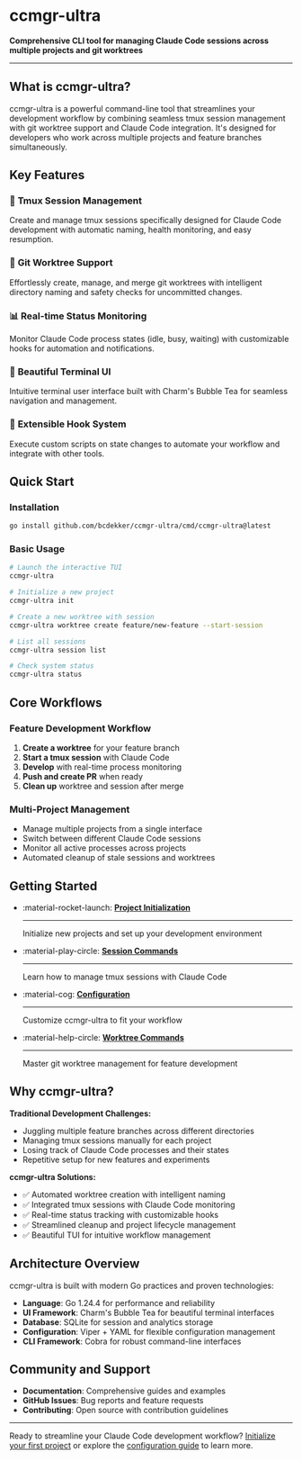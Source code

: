 # ccmgr-ultra

**Comprehensive CLI tool for managing Claude Code sessions across multiple projects and git worktrees**

---

## What is ccmgr-ultra?

ccmgr-ultra is a powerful command-line tool that streamlines your development workflow by combining seamless tmux session management with git worktree support and Claude Code integration. It's designed for developers who work across multiple projects and feature branches simultaneously.

## Key Features

### 🚀 **Tmux Session Management**
Create and manage tmux sessions specifically designed for Claude Code development with automatic naming, health monitoring, and easy resumption.

### 🌿 **Git Worktree Support**
Effortlessly create, manage, and merge git worktrees with intelligent directory naming and safety checks for uncommitted changes.

### 📊 **Real-time Status Monitoring**
Monitor Claude Code process states (idle, busy, waiting) with customizable hooks for automation and notifications.

### 🎨 **Beautiful Terminal UI**
Intuitive terminal user interface built with Charm's Bubble Tea for seamless navigation and management.

### 🔧 **Extensible Hook System**
Execute custom scripts on state changes to automate your workflow and integrate with other tools.

## Quick Start

### Installation

```bash
go install github.com/bcdekker/ccmgr-ultra/cmd/ccmgr-ultra@latest
```

### Basic Usage

```bash
# Launch the interactive TUI
ccmgr-ultra

# Initialize a new project
ccmgr-ultra init

# Create a new worktree with session
ccmgr-ultra worktree create feature/new-feature --start-session

# List all sessions
ccmgr-ultra session list

# Check system status
ccmgr-ultra status
```

## Core Workflows

### Feature Development Workflow

1. **Create a worktree** for your feature branch
2. **Start a tmux session** with Claude Code
3. **Develop** with real-time process monitoring
4. **Push and create PR** when ready
5. **Clean up** worktree and session after merge

### Multi-Project Management

- Manage multiple projects from a single interface
- Switch between different Claude Code sessions
- Monitor all active processes across projects
- Automated cleanup of stale sessions and worktrees

## Getting Started

<div class="grid cards" markdown>

-   :material-rocket-launch: **[Project Initialization](user-guide/init.md)**

    ---

    Initialize new projects and set up your development environment

-   :material-play-circle: **[Session Commands](session-commands.md)**

    ---

    Learn how to manage tmux sessions with Claude Code

-   :material-cog: **[Configuration](user-guide/configuration.md)**

    ---

    Customize ccmgr-ultra to fit your workflow

-   :material-help-circle: **[Worktree Commands](worktree-commands.md)**

    ---

    Master git worktree management for feature development

</div>

## Why ccmgr-ultra?

**Traditional Development Challenges:**
- Juggling multiple feature branches across different directories
- Managing tmux sessions manually for each project
- Losing track of Claude Code processes and their states
- Repetitive setup for new features and experiments

**ccmgr-ultra Solutions:**
- ✅ Automated worktree creation with intelligent naming
- ✅ Integrated tmux sessions with Claude Code monitoring
- ✅ Real-time status tracking with customizable hooks
- ✅ Streamlined cleanup and project lifecycle management
- ✅ Beautiful TUI for intuitive workflow management

## Architecture Overview

ccmgr-ultra is built with modern Go practices and proven technologies:

- **Language**: Go 1.24.4 for performance and reliability
- **UI Framework**: Charm's Bubble Tea for beautiful terminal interfaces
- **Database**: SQLite for session and analytics storage
- **Configuration**: Viper + YAML for flexible configuration management
- **CLI Framework**: Cobra for robust command-line interfaces

## Community and Support

- **Documentation**: Comprehensive guides and examples
- **GitHub Issues**: Bug reports and feature requests
- **Contributing**: Open source with contribution guidelines

---

Ready to streamline your Claude Code development workflow? [Initialize your first project](user-guide/init.md) or explore the [configuration guide](user-guide/configuration.md) to learn more.